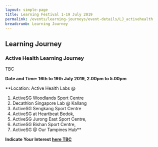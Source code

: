 ```yaml
---
layout: simple-page
title: Learning Festival 1-19 July 2019
permalink: /events/learning-journeys/event-details/LJ_activehealth
breadcrumb: Learning Journey
---
```


## Learning Journey
### Active Health Learning Journey

TBC

**Date and Time: 16th to 19th July 2019, 2.00pm to 5.00pm** 

**Location: Active Health Labs @  
1) ActiveSG Woodlands Sport Centre 
2) Decathlon Singapore Lab @ Kallang 
3) ActiveSG Sengkang Sport Centre 
4) ActiveSG at Heartbeat Bedok, 
5) ActiveSG Jurong East Sport Centre, 
6) ActiveSG Bishan Sport Centre, 
7) ActiveSG @ Our Tampines Hub** 

**Indicate Your Interest [here TBC]()** 

